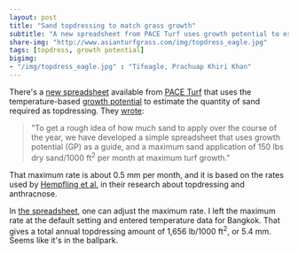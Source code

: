 ```yaml
---
layout: post
title: "Sand topdressing to match grass growth"
subtitle: "A new spreadsheet from PACE Turf uses growth potential to estimate topdressing rates"
share-img: "http://www.asianturfgrass.com/img/topdress_eagle.jpg"
tags: [topdress, growth potential]
bigimg:
- "/img/topdress_eagle.jpg" : "Tifeagle, Prachuap Khiri Khan"
---
```


There's a [new spreadsheet](https://www.paceturf.org/PTRI/Documents/Sand_GP_1.xls) available from [PACE Turf](https://www.paceturf.org/) that uses the temperature-based [growth potential](https://www.paceturf.org/reference/Turf_growth_potential) to estimate the quantity of sand required as topdressing. They [wrote](https://www.paceturf.org/memberedition/sand_and_gp):

> "To get a rough idea of how much sand to apply over the course of the year, we have developed a simple spreadsheet that uses growth potential (GP) as a guide, and a maximum sand application of 150 lbs dry sand/1000 ft<sup>2</sup> per month at maximum turf growth."

That maximum rate is about 0.5 mm per month, and it is based on the rates used by [Hempfling et al.](https://dl.sciencesocieties.org/publications/cs/abstracts/57/2/602) in their research about topdressing and anthracnose.

In [the spreadsheet](https://www.paceturf.org/PTRI/Documents/Sand_GP_1.xls), one can adjust the maximum rate. I left the maximum rate at the default setting and entered temperature data for Bangkok. That gives a total annual topdressing amount of 1,656 lb/1000 ft<sup>2</sup>, or 5.4 mm. Seems like it's in the ballpark.






